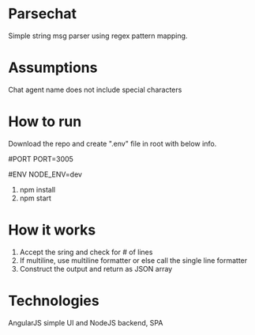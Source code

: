 # Parsechat
Simple string msg parser using regex pattern mapping.

# Assumptions
Chat agent name does not include special characters

# How to run
Download the repo and create ".env" file in root with below info.

#PORT
PORT=3005

#ENV
NODE_ENV=dev

1) npm install
2) npm start

# How it works
1) Accept the sring and check for # of lines
2) If multiline, use multiline formatter or else call the single line formatter
3) Construct the output and return as JSON array


# Technologies
  AngularJS simple UI and NodeJS backend,
  SPA
